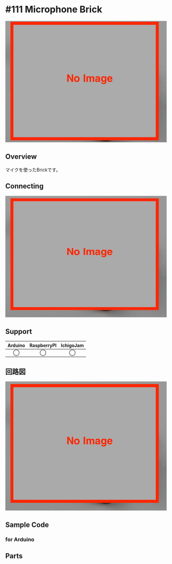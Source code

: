 # #111 Microphone Brick

![](../img/100_analog/product/111.jpg)
<!--COLORME-->

## Overview
マイクを使ったBrickです。

## Connecting
![](../img/100_analog/connect/111_mic_connect.jpg)

## Support
|Arduino|RaspberryPI|IchigoJam|
|:--:|:--:|:--:|
|◯|◯|◯|

## 回路図
![](../img/100_analog/schematic/111_mic_schematic.png)

## Sample Code
### for Arduino

## Parts

